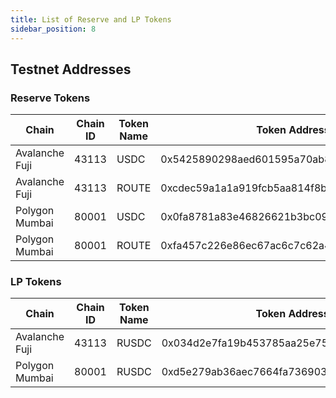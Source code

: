 ```yaml
---
title: List of Reserve and LP Tokens
sidebar_position: 8
---
```


## Testnet Addresses

### Reserve Tokens

| Chain          | Chain ID | Token Name | Token Address                              |
| -------------- | -------- | ---------- | ------------------------------------------ |
| Avalanche Fuji | 43113    | USDC       | 0x5425890298aed601595a70ab815c96711a31bc65 |
| Avalanche Fuji | 43113    | ROUTE      | 0xcdec59a1a1a919fcb5aa814f8b2d636d1df2459e |
| Polygon Mumbai | 80001    | USDC       | 0x0fa8781a83e46826621b3bc094ea2a0212e71b23 |
| Polygon Mumbai | 80001    | ROUTE      | 0xfa457c226e86ec67ac6c7c62a4997a257f610175 |

### LP Tokens

| Chain          | Chain ID | Token Name | Token Address                              |
| -------------- | -------- | ---------- | ------------------------------------------ |
| Avalanche Fuji | 43113    | RUSDC      | 0x034d2e7fa19b453785aa25e758753b2d3b17111a |
| Polygon Mumbai | 80001    | RUSDC      | 0xd5e279ab36aec7664fa73690345a30f5630223dc |
